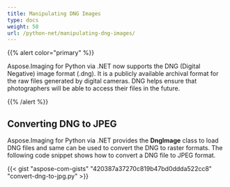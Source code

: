 ```yaml
---
title: Manipulating DNG Images
type: docs
weight: 50
url: /python-net/manipulating-dng-images/
---
```


{{% alert color="primary" %}} 

Aspose.Imaging for Python via .NET now supports the DNG (Digital Negative) image format (.dng). It is a publicly available archival format for the raw files generated by digital cameras. DNG helps ensure that photographers will be able to access their files in the future.

{{% /alert %}} 
## **Converting DNG to JPEG**
Aspose.Imaging for Python via .NET provides the **DngImage** class to load DNG files and same can be used to convert the DNG to raster formats. The following code snippet shows how to convert a DNG file to JPEG format.

{{< gist "aspose-com-gists" "420387a37270c819b47bd0ddda522cc8" "convert-dng-to-jpg.py" >}}
